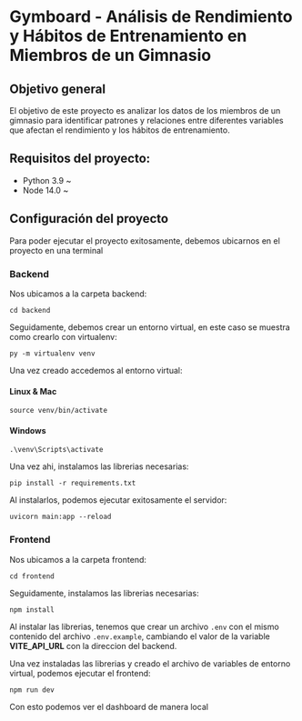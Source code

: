 # Gymboard - Análisis de Rendimiento y Hábitos de Entrenamiento en Miembros de un Gimnasio

## Objetivo general
El objetivo de este proyecto es analizar los datos de los miembros de un gimnasio para identificar patrones y relaciones entre diferentes variables que afectan el rendimiento y los hábitos de entrenamiento.

## Requisitos del proyecto:

- Python 3.9 ~
- Node 14.0 ~ 

## Configuración del proyecto

Para poder ejecutar el proyecto exitosamente, debemos ubicarnos en el proyecto en una terminal

### Backend

Nos ubicamos a la carpeta backend:

``cd backend``

Seguidamente, debemos crear un entorno virtual, en este caso se muestra como crearlo con virtualenv:

``py -m virtualenv venv``

Una vez creado accedemos al entorno virtual:

#### Linux & Mac
``source venv/bin/activate``

#### Windows
``.\venv\Scripts\activate``

Una vez ahi, instalamos las librerias necesarias:

``pip install -r requirements.txt``

Al instalarlos, podemos ejecutar exitosamente el servidor:

``uvicorn main:app --reload``

### Frontend

Nos ubicamos a la carpeta frontend:

``cd frontend``

Seguidamente, instalamos las librerias necesarias:

``npm install``

Al instalar las librerias, tenemos que crear un archivo `.env` con el mismo contenido del archivo `.env.example`, cambiando el valor de la variable **VITE_API_URL** con la direccion del backend.

Una vez instaladas las librerias y creado el archivo de variables de entorno virtual, podemos ejecutar el frontend:

``npm run dev``

Con esto podemos ver el dashboard de manera local